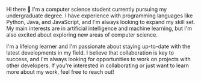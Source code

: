 Hi there 👋 I'm a computer science student currently pursuing my undergraduate degree. I have experience with programming languages like Python, Java, and JavaScript, and I'm always looking to expand my skill set. My main interests are in artificial intelligence and machine learning, but I'm also excited about exploring new areas of computer science.

I'm a lifelong learner and I'm passionate about staying up-to-date with the latest developments in my field. I believe that collaboration is key to success, and I'm always looking for opportunities to work on projects with other developers. If you're interested in collaborating or just want to learn more about my work, feel free to reach out!
